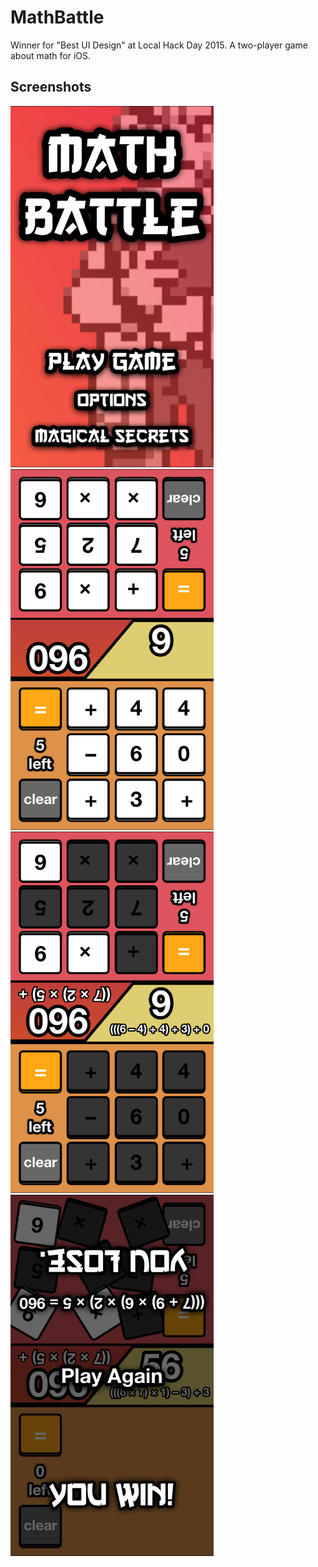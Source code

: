 # MathBattle
Winner for "Best UI Design" at Local Hack Day 2015. A two-player game about math for iOS.
 
## Screenshots

<img src = "/Screenshots/mainMenu.png" width = 325> <img src = "/Screenshots/gameplay1.png" width = 325> <img src = "/Screenshots/gameplay3.png" width = 325> <img src = "/Screenshots/gameplay4.png" width = 325>
